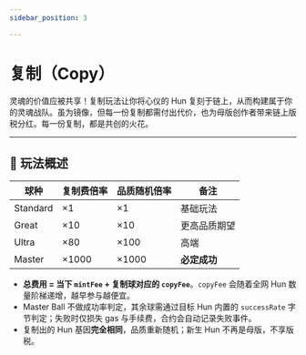 ```yaml
---
sidebar_position: 3

---
```


# 复制（Copy）

灵魂的价值应被共享！复制玩法让你将心仪的 Hun 复刻于链上，从而构建属于你的灵魂战队。虽为镜像，但每一份复制都需付出代价，也为母版创作者带来链上版税分红。每一份复制，都是共创的火花。

---

## 🧬 玩法概述

| 球种       | 复制费倍率 | 品质随机倍率 | 备注       |
| -------- | ----- | ------ | -------- |
| Standard | ×1    | ×1     | 基础玩法     |
| Great    | ×10   | ×10    | 更高品质期望   |
| Ultra    | ×80   | ×100   | 高端       |
| Master   | ×1000 | ×1000  | **必定成功** |

* **总费用 = 当下 `mintFee` + 复制球对应的 `copyFee`**。`copyFee` 会随着全网 Hun 数量阶梯递增，越早参与越便宜。
* Master Ball 不做成功率判定，其余球需通过目标 Hun 内置的 `successRate` 字节判定；失败时仅损失 gas 与手续费，合约会自动记录失败事件。
* 复制出的 Hun 基因**完全相同**，品质重新随机；新生 Hun 不再是母版，不享版税。
